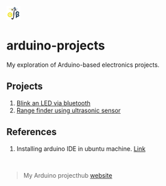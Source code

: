 <img src="images/25b3nk.png" width="32">

# arduino-projects
My exploration of Arduino-based electronics projects.

## Projects

1. [Blink an LED via bluetooth](bluetooth/bt_blink.md)
2. [Range finder using ultrasonic sensor](ultrasonic/range_finder.md)


## References
1. Installing arduino IDE in ubuntu machine. [Link](https://ubuntu.com/tutorials/install-the-arduino-ide)


<br>

>My Arduino projecthub [website](https://create.arduino.cc/projecthub/csbenk)